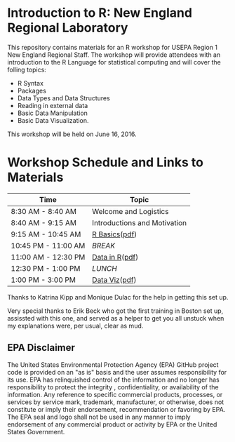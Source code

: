 # Introduction to R: New England Regional Laboratory

This repository contains materials for an R workshop for USEPA Region 1 New England Regional Staff.  The workshop will provide attendees with an introduction to the R Language for statistical computing and will cover the folling topics:

- R Syntax
- Packages
- Data Types and Data Structures
- Reading in external data
- Basic Data Manipulation
- Basic Data Visualization.

This workshop will be held on June 16, 2016.

# Workshop Schedule and Links to Materials

| Time                | Topic                                     | 
| ------------------- | ----------------------------------------- | 
| 8:30 AM - 8:40 AM   | Welcome and Logistics                     |
| 8:40 AM - 9:15 AM   | Introductions and Motivation              |
| 9:15 AM - 10:45 AM  | [R Basics](lessons/01_basics.md)([pdf](https://github.com/USEPA/region1_r/raw/master/lessons/01_basics.pdf))          | 
| 10:45 PM - 11:00 AM | *BREAK*                                   |
| 11:00 AM - 12:30 PM | [Data in R](lessons/02_data.md)([pdf](https://github.com/USEPA/region1_r/raw/master/lessons/02_data.pdf))           |       
| 12:30 PM - 1:00 PM  | *LUNCH*                                   |
| 1:00 PM - 3:00 PM   | [Data Viz](lessons/03_viz.md)([pdf](https://github.com/USEPA/region1_r/raw/master/lessons/03_viz.pdf))             |

Thanks to Katrina Kipp and Monique Dulac for the help in getting this set up.

Very special thanks to Erik Beck who got the first training in Boston set up, assissted with this one, and served as a helper to get you all unstuck when my explanations were, per usual, clear as mud.

## EPA Disclaimer
The United States Environmental Protection Agency (EPA) GitHub project code is provided on an "as is" basis and the user assumes responsibility for its use. EPA has relinquished control of the information and no longer has responsibility to protect the integrity , confidentiality, or availability of the information. Any reference to specific commercial products, processes, or services by service mark, trademark, manufacturer, or otherwise, does not constitute or imply their endorsement, recommendation or favoring by EPA. The EPA seal and logo shall not be used in any manner to imply endorsement of any commercial product or activity by EPA or the United States Government.